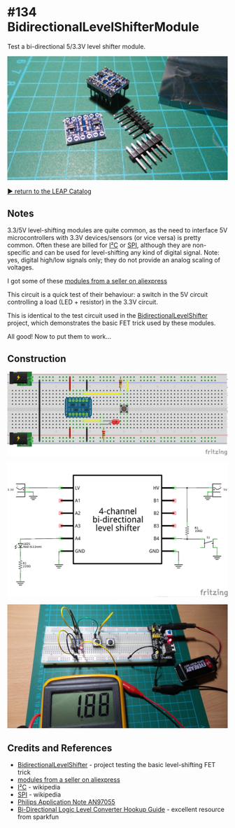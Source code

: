 # #134 BidirectionalLevelShifterModule

Test a bi-directional 5/3.3V level shifter module.

![The Modules](./assets/BidirectionalLevelShifterModule_module.jpg?raw=true)


[:arrow_forward: return to the LEAP Catalog](http://leap.tardate.com)

## Notes

3.3/5V level-shifting modules are quite common, as the need to interface 5V microcontrollers with 3.3V devices/sensors (or vice versa) is pretty common. Often these are billed for
[I²C](https://en.wikipedia.org/wiki/I%C2%B2C)
or [SPI](https://en.wikipedia.org/wiki/Serial_Peripheral_Interface_Bus),
although they are non-specific and can be used for level-shifting any kind of digital signal.
Note: yes, digital high/low signals only; they do not provide an analog scaling of voltages.

I got some of these [modules from a seller on aliexpress](http://www.aliexpress.com/item/10PCS-Two-Channel-IIC-I2C-Logic-Level-Converter-Bi-Directional-Module-5V-to-3-3V/32213240585.html)

This circuit is a quick test of their behaviour: a switch in the 5V circuit controlling a load (LED + resistor) in the 3.3V circuit.

This is identical to the test circuit used in the [BidirectionalLevelShifter](../BidirectionalLevelShifter) project,
which demonstrates the basic FET trick used by these modules.

All good! Now to put them to work...

## Construction

![Breadboard](./assets/BidirectionalLevelShifterModule_bb.jpg?raw=true)

![The Schematic](./assets/BidirectionalLevelShifterModule_schematic.jpg?raw=true)

![The Build](./assets/BidirectionalLevelShifterModule_build.jpg?raw=true)

## Credits and References
* [BidirectionalLevelShifter](../BidirectionalLevelShifter) - project testing the basic level-shifting FET trick
* [modules from a seller on aliexpress](http://www.aliexpress.com/item/10PCS-Two-Channel-IIC-I2C-Logic-Level-Converter-Bi-Directional-Module-5V-to-3-3V/32213240585.html)
* [I²C](https://en.wikipedia.org/wiki/I%C2%B2C) - wikipedia
* [SPI](https://en.wikipedia.org/wiki/Serial_Peripheral_Interface_Bus) - wikipedia
* [Philips Application Note AN97055](http://cdn.sparkfun.com/tutorialimages/BD-LogicLevelConverter/an97055.pdf)
* [Bi-Directional Logic Level Converter Hookup Guide](https://learn.sparkfun.com/tutorials/bi-directional-logic-level-converter-hookup-guide) - excellent resource from sparkfun
